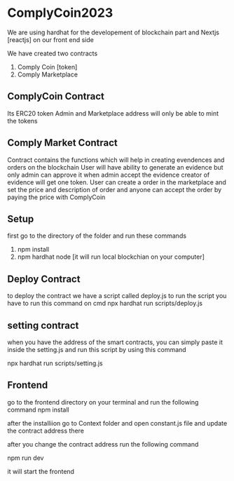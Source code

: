 # ComplyCoin2023

We are using hardhat for the developement of blockchain part and Nextjs [reactjs] on our front end side

We have created two contracts

1. Comply Coin [token]
2. Comply Marketplace

## ComplyCoin Contract

Its ERC20 token
Admin and Marketplace address will only be able to mint the tokens

## Comply Market Contract

Contract contains the functions which will help in creating evendences and orders on the blockchain
User will have ability to generate an evidence but only admin can approve it when admin accept the evidence creator of evidence will get one token.
User can create a order in the marketplace and set the price and description of order and anyone can accept the order by paying the price with ComplyCoin

## Setup

first go to the directory of the folder and run these commands

1. npm install
2. npm hardhat node [it will run local blockchian on your computer]

## Deploy Contract

to deploy the contract we have a script called deploy.js
to run the script you have to run this command on cmd
npx hardhat run scripts/deploy.js

## setting contract

when you have the address of the smart contracts, you can simply paste it inside the setting.js and run this script by using this command

npx hardhat run scripts/setting.js

## Frontend

go to the frontend directory on your terminal and run the following command
npm install

after the installiion go to Context folder and open constant.js file and update the contract address there

after you change the contract address run the following command

npm run dev

it will start the frontend
